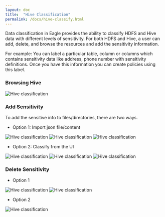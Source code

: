 ```yaml
---
layout: doc
title:  "Hive Classification"
permalink: /docs/hive-classify.html
---
```



Data classification in Eagle provides the ability to classify HDFS and Hive data with different levels of sensitivity. For both HDFS and Hive, a user can add, delete, and browse the resources and add the sensitivity information.

For example: You can label a particular table, column or columns which contains sensitivity data like address, phone number with sensitivity definitions. Once you have this information you can create policies using this label.


### Browsing Hive
![Hive classification](/images/docs/hiveBrowse.png)

### Add Sensitivity

To add the sensitive info to files/directories, there are two ways.

* Option 1: Import json file/content

![Hive classification](/images/docs/hiveImport.png)
![Hive classification](/images/docs/hiveImport2.png)
![Hive classification](/images/docs/hiveImport3.png)

* Option 2: Classify from the UI

![Hive classification](/images/docs/hiveMark.png)
![Hive classification](/images/docs/hiveMark2.png)
![Hive classification](/images/docs/hiveMark3.png)

### Delete Sensitivity

* Option 1

![Hive classification](/images/docs/hiveDelete.png)
![Hive classification](/images/docs/hiveDelete2.png)

* Option 2

![Hive classification](/images/docs/hiveRemove.png)